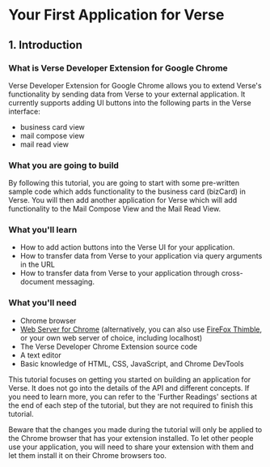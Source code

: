 # Your First Application for Verse

## 1. Introduction

### What is Verse Developer Extension for Google Chrome

Verse Developer Extension for Google Chrome allows you to extend Verse's functionality by sending data from Verse to your external application. It currently supports adding UI buttons into the following parts in the Verse interface:
* business card view
* mail compose view
* mail read view

### What you are going to build
By following this tutorial, you are going to start with some pre-written sample code which adds functionality to the business card (bizCard) in Verse. You will then add another application for Verse which will add functionality to the Mail Compose View and the Mail Read View.

### What you'll learn
* How to add action buttons into the Verse UI for your application.
* How to transfer data from Verse to your application via query arguments in the URL
* How to transfer data from Verse to your application through cross-document messaging.

### What you'll need
* Chrome browser
* [Web Server for Chrome][2] (alternatively, you can also use [FireFox Thimble][1], or your own web server of choice, including localhost)
* The Verse Developer Chrome Extension source code
* A text editor
* Basic knowledge of HTML, CSS, JavaScript, and Chrome DevTools

This tutorial focuses on getting you started on building an application for Verse. It does not go into the details of the API and different concepts. If you need to learn more, you can refer to the 'Further Readings' sections at the end of each step of the tutorial, but they are not required to finish this tutorial.

Beware that the changes you made during the tutorial will only be applied to the Chrome browser that has your extension installed. To let other people use your application, you will need to share your extension with them and let them install it on their Chrome browsers too.


[1]: https://thimble.mozilla.org/en-US/
[2]: https://chrome.google.com/webstore/detail/web-server-for-chrome/ofhbbkphhbklhfoeikjpcbhemlocgigb

